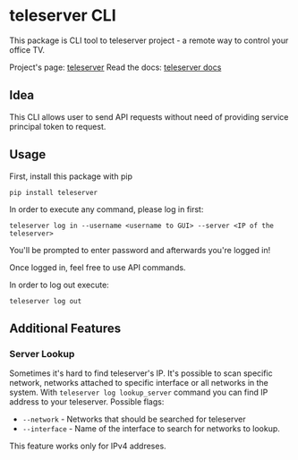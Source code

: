# teleserver CLI

This package is CLI tool to teleserver project - a remote way to control your office TV.

Project's page:
[teleserver](https://github.com/Dysproz/teleserver)
Read the docs:
[teleserver docs](https://readthedocs.org/projects/teleserver/)

## Idea

This CLI allows user to send API requests without need of providing service principal token to request.

## Usage

First, install this package with pip
```
pip install teleserver
```

In order to execute any command, please log in first:
```
teleserver log in --username <username to GUI> --server <IP of the teleserver>
```

You'll be prompted to enter password and afterwards you're logged in!

Once logged in, feel free to use API commands.

In order to log out execute:
```
teleserver log out
```

## Additional Features

### Server Lookup
Sometimes it's hard to find teleserver's IP.
It's possible to scan specific network, networks attached to specific interface or all networks in the system.
With `teleserver log lookup_server` command you can find IP address to your teleserver.
Possible flags:
* `--network` - Networks that should be searched for teleserver
* `--interface` - Name of the interface to search for networks to lookup.

This feature works only for IPv4 addreses.
